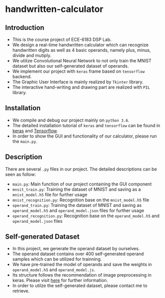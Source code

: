 # handwritten-calculator
## Introduction
* This is the course project of ECE-6183 DSP Lab.
* We design a real-time handwritten calculator which can recognize handwritten digits as well as 4 basic operands, namely plus, minus, divide and mutiply. 
* We utilize Convolutional Neural Network to not only train the MNIST dataset but also our self-generated dataset of operands.
* We implement our project with `keras` frame based on `tensorflow` backend.
* The Graphic User Interface is mainly realized by `Tkinter` library.
* The interactive hand-writing and drawing part are realized with `PIL` library.

## Installation
* We compile and debug our project mainly on `python 3.6`.
* The detailed installation tutorial of `keras` and `tensorflow` can be found in [keras](https://keras.io/) and [Tensorflow]( https://www.tensorflow.org/).
* In order to show the GUI and functionality of our calculator, please run the `main.py`.

## Description
There are several `.py` files in our project. The detailed descriptions can be seen as follow:
* `main.py`: Main function of our project containing the GUI component
* `mnsit_train.py`: Training the dataset of MNIST and saving as a `mnist_model.h5` file for further usage
* `mnist_recognition.py`: Recognition base on the `mnist_model.h5` file
* `operand_train.py`: Training the dataset of MNIST and saving as `operand_model.h5` and `operand_model.json` files for further usage
* `operand_recognition.py`: Recognition base on the `operand_model.h5` and `operand_model.json` files

## Self-generated Dataset
* In this project, we generate the operand dataset by ourselves.
* The operand dataset contains over 400 self-generated operand samples which can be utilized for trainning.
* We have pre-trained the model of operands and save the weights in `operand_model.h5` and `operand_model.js`.
* Its structure follows the recommendation of image preprocessing in keras. Please visit [here](https://keras.io/preprocessing/image/) for further information.
* In order to utilze the self-generated dataset, please contact me to retrieve.
